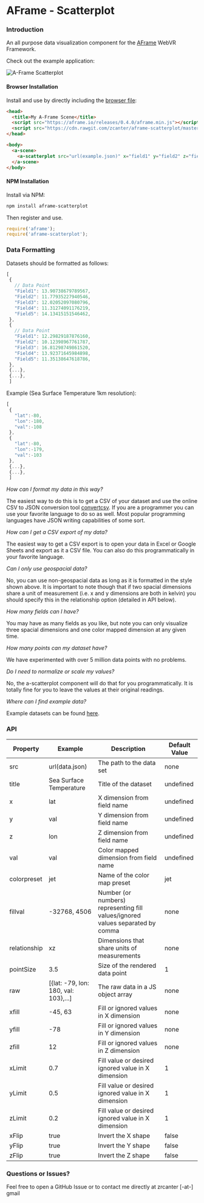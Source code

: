 # AFrame - Scatterplot

### Introduction

An all purpose data visualization component for the [AFrame](https://aframe.io/) WebVR Framework.

Check out the example application: 

![A-Frame Scatterplot](https://cloud.githubusercontent.com/assets/5613001/22870157/da185304-f159-11e6-94ba-7e9a33f9dd02.png)



#### Browser Installation

Install and use by directly including the [browser file](dist):

```html
<head>
  <title>My A-Frame Scene</title>
  <script src="https://aframe.io/releases/0.4.0/aframe.min.js"></script>
  <script src="https://cdn.rawgit.com/zcanter/aframe-scatterplot/master/dist/a-scatterplot.min.js"></script>
</head>

<body>
  <a-scene>
    <a-scatterplot src="url(example.json)" x="field1" y="field2" z="field3" val="field4"></a-scatterplot>
  </a-scene>
</body>
```

#### NPM Installation

Install via NPM:

```bash
npm install aframe-scatterplot
```

Then register and use.

```js
require('aframe');
require('aframe-scatterplot');
```

### Data Formatting

Datasets should be formatted as follows:


```javascript
[
 {
   // Data Point 
   "Field1": 13.90738679789567,
   "Field2": 11.77935227940546,
   "Field3": 12.02052097080796,
   "Field4": 11.31274091176219,
   "Field5": 14.13415151546462,
 },
 {
   // Data Point 
   "Field1": 12.29829187876160,
   "Field2": 10.12398967761787,
   "Field3": 16.81298749861520,
   "Field4": 13.92371645984898,
   "Field5": 11.35138647618786,
 },
 {...},
 {...},
 ]
```

Example (Sea Surface Temperature 1km resolution):

```javascript
[
 {
   "lat":-80,
   "lon":-180,
   "val":-108
 },
 {
   "lat":-80,
   "lon":-179,
   "val":-103
 },
 {...},
 {...},
 ]
```

*How can I format my data in this way?*

The easiest way to do this is to get a CSV of your dataset and use the online CSV to JSON conversion tool [convertcsv](http://www.convertcsv.com/csv-to-json.htm). If you are a programmer you can use your favorite language to do so as well. Most popular programming languages have JSON writing capabilities of some sort.

*How can I get a CSV export of my data?*

The easiest way to get a CSV export is to open your data in Excel or Google Sheets and export as it a CSV file. You can also do this programmatically in your favorite language.

*Can I only use geospacial data?*

No, you can use non-geospacial data as long as it is formatted in the style shown above. It is important to note though that if two spacial dimensions share a unit of measurement (i.e. x and y dimensions are both in kelvin) you should specify this in the relationship option (detailed in API below).

*How many fields can I have?*

You may have as many fields as you like, but note you can only visualize three spacial dimensions and one color mapped dimension at any given time.

*How many points can my dataset have?*

We have experimented with over 5 million data points with no problems.

*Do I need to normalize or scale my values?*

No, the a-scatterplot component will do that for you programmatically. It is totally fine for you to leave the values at their original readings.

*Where can I find example data?*

Example datasets can be found [here](https://github.com/zcanter/aframe-scatterplot/tree/master/example/sample-data).

### API

| Property   | Example | Description | Default Value |
| ---------- | ----------- | ------------- | ------------- |
| src | url(data.json) | The path to the data set | none |
| title | Sea Surface Temperature | Title of the dataset | undefined
| x | lat | X dimension from field name | undefined |
| y | val | Y dimension from field name | undefined |
| z | lon | Z dimension from field name | undefined |
| val | val | Color mapped dimension from field name | undefined |
| colorpreset | jet | Name of the color map preset | jet |
| fillval | -32768, 4506 | Number (or numbers) representing fill values/ignored values separated by comma | none |
| relationship | xz | Dimensions that share units of measurements | none |
| pointSize | 3.5 | Size of the rendered data point | 1 |
| raw | [{lat: -79, lon: 180, val: 103},...] | The raw data in a JS object array | none |
| xfill | -45, 63 | Fill or ignored values in X dimension | none|
| yfill | -78 | Fill or ignored values in Y dimension | none|
| zfill | 12 | Fill or ignored values in Z dimension | none|
| xLimit | 0.7 | Fill value or desired ignored value in X dimension | 1|
| yLimit | 0.5 | Fill value or desired ignored value in X dimension | 1|
| zLimit | 0.2 | Fill value or desired ignored value in X dimension | 1|
| xFlip | true | Invert the X shape | false |
| yFlip | true | Invert the Y shape | false |
| zFlip | true | Invert the Z shape | false |

### Questions or Issues?

Feel free to open a GitHub Issue or to contact me directly at zrcanter [-at-] gmail
